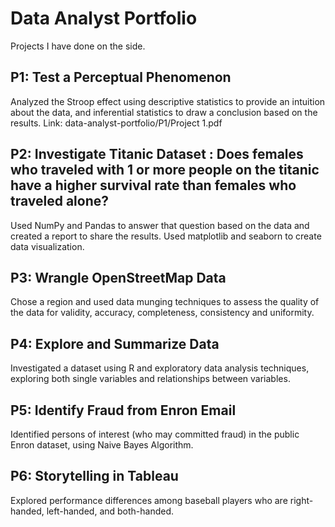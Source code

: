 # Data Analyst Portfolio
Projects I have done on the side.

## P1: Test a Perceptual Phenomenon
Analyzed the Stroop effect using descriptive statistics to provide an intuition about the data, and inferential statistics to draw a conclusion based on the results.
Link: data-analyst-portfolio/P1/Project 1.pdf

## P2: Investigate Titanic Dataset : Does females who traveled with 1 or more people on the titanic have a higher survival rate than females who traveled alone?
Used NumPy and Pandas to answer that question based on the data and created a report to share the results. Used matplotlib and seaborn to create data visualization.

## P3: Wrangle OpenStreetMap Data
Chose a region and used data munging techniques to assess the quality of the data for validity, accuracy, completeness, consistency and uniformity.

## P4: Explore and Summarize Data
Investigated a dataset using R and exploratory data analysis techniques, exploring both single variables and relationships between variables.

## P5: Identify Fraud from Enron Email
Identified persons of interest (who may committed fraud) in the public Enron dataset, using Naive Bayes Algorithm.

## P6: Storytelling in Tableau
Explored performance differences among baseball players who are right-handed, left-handed, and both-handed.
